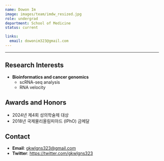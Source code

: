 ```yaml
---
name: Dowon Im
image: images/team/imdw_resized.jpg
role: undergrad
department: School of Medicine
status: current

links:
  email: dowonim323@gmail.com
---
```


---
  
## **Research Interests**

* **Bioinformatics and cancer genomics**
    - scRNA-seq analysis
    - RNA velocity

## **Awards and Honors**

* 2024년 제4회 성의학술제 대상
* 2018년 국제물리올림피아드 (IPhO) 금메달



## **Contact**

* **Email**: gkwlgns323@gmail.com
* **Twitter**: https://twitter.com/gkwlgns323



